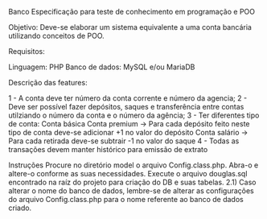 Banco
Especificação para teste de conhecimento em programação e POO

Objetivo: Deve-se elaborar um sistema equivalente a uma conta bancária utilizando conceitos de POO.

Requisitos:

Linguagem: PHP Banco de dados: MySQL e/ou MariaDB

Descrição das features:

1 - A conta deve ter número da conta corrente e número da agencia; 2 - Deve ser possível fazer depósitos, saques e transferência entre contas utilziando o número da conta e o número da agência; 3 - Ter diferentes tipo de conta: Conta básica Conta premium -> Para cada depósito feito neste tipo de conta deve-se adicionar +1 no valor do depósito Conta salário -> Para cada retirada deve-se subtrair -1 no valor do saque 4 - Todas as transações devem manter histórico para emissão de extrato

Instruções
Procure no diretório model o arquivo Config.class.php. Abra-o e altere-o conforme as suas necessidades.
Execute o arquivo douglas.sql encontrado na raíz do projeto para criação do DB e suas tabelas. 2.1) Caso alterar o nome do banco de dados, lembre-se de alterar as configurações do arquivo Config.class.php para o nome referente ao banco de dados criado.
